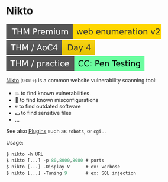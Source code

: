 # Nikto

[![webenumerationv2](../../../../_badges/thmp/webenumerationv2.svg)](https://tryhackme.com/room/webenumerationv2)
[![adventofcyber4](../../../../_badges/thm/adventofcyber4/day4.svg)](https://tryhackme.com/room/adventofcyber4)
[![ccpentesting](../../../../_badges/thm-p/ccpentesting.svg)](https://tryhackme.com/room/ccpentesting)

<div class="row row-cols-lg-2"><div>

[Nikto](https://github.com/sullo/nikto) <small>(9.0k ⭐)</small> is a common website vulnerability scanning tool:

* 💥 to find known vulnerabilities
* 🔏 to find known misconfigurations
* 💀 to find outdated software
* 💵 to find sensitive files
* ...

See also [Plugins](https://github.com/sullo/nikto/wiki/Plugin-list) such as `robots`, or `cgi`...
</div><div>

Usage:

```ps
$ nikto -h URL
$ nikto [...] -p 80,8000,8080 # ports
$ nikto [...] -Display V      # ex: verbose
$ nikto [...] -Tuning 9       # ex: SQL injection
```
</div></div>